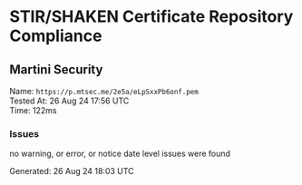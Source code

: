 # STIR/SHAKEN Certificate Repository Compliance

## Martini Security

Name: `https://p.mtsec.me/2e5a/eLpSxxPb6onf.pem`\
Tested At: 26 Aug 24 17:56 UTC\
Time: 122ms

### Issues

no warning, or error, or notice date level issues were found

Generated: 26 Aug 24 18:03 UTC